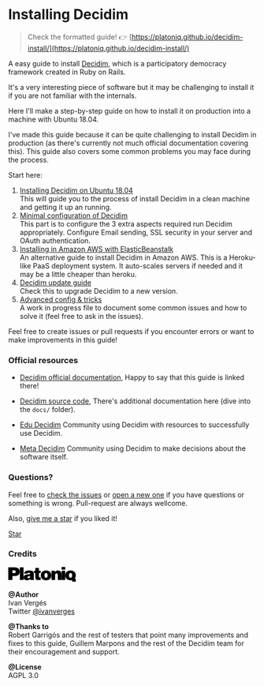 Installing Decidim
==================

> Check the formatted guide!
> 👉 [https://platoniq.github.io/decidim-install/](https://platoniq.github.io/decidim-install/)


A easy guide to install [Decidim](https://github.com/decidim/decidim), which is a participatory democracy framework created in Ruby on Rails.

It's a very interesting piece of software but it may be challenging to install it if you are not familiar with the internals.

Here I'll make a step-by-step guide on how to install it on production into a machine with Ubuntu 18.04.

I've made this guide because it can be quite challenging to install Decidim in production (as there's currently not much official documentation covering this). This guide also covers some common problems you may face during the process.

Start here:

1. [Installing Decidim on Ubuntu 18.04](decidim-bionic.md)<br>This will guide you to the process of install Decidim in a clean machine and getting it up an running.
1. [Minimal configuration of Decidim](basic-config.md)<br>This part is to configure the 3 extra aspects required run Decidim appropriately. Configure Email sending, SSL security in your server and OAuth authentication.
1. [Installing in Amazon AWS with ElasticBeanstalk](decidim-aws.md)<br>An alternative guide to install Decidim in Amazon AWS. This is a Heroku-like PaaS deployment system. It auto-scales servers if needed and it may be a little cheaper than heroku.
1. [Decidim update guide](decidim-update.md)<br>Check this to upgrade Decidim to a new version.
1. [Advanced config & tricks](advanced-config.md)<br>A work in progress file to document some common issues and how to solve it (feel free to ask in the issues).

Feel free to create issues or pull requests if you encounter errors or want to make improvements in this guide!


### Official resources

- [Decidim official documentation](https://decidim.org/docs/), Happy to say that this guide is linked there!

- [Decidim source code](https://github.com/decidim/decidim), There's additional documentation here (dive into the `docs/` folder).

- [Edu Decidim](https://edu.decidim.org/) Community using Decidim with resources to successfully use Decidim.

- [Meta Decidim](https://meta.decidim.org) Community using Decidim to make decisions about the software itself.

### Questions?

Feel free to [check the issues](https://github.com/Platoniq/decidim-install/issues) or [open a new one](https://github.com/Platoniq/decidim-install/issues/new) if you have questions or something is wrong. Pull-request are always wellcome.

Also, [give me a star](https://github.com/Platoniq/decidim-install) if you liked it!

<a class="github-button" href="https://github.com/Platoniq/decidim-install" data-icon="octicon-star" data-size="large" data-show-count="true" aria-label="Star Platoniq/decidim-install on GitHub">Star</a>

### Credits

![Platoniq logo](assets/platoniq-logo.png)

**@Author**<br>
Ivan Vergés<br>
Twitter [@ivanverges](https://twitter.com/ivanverges)

**@Thanks to**<br>
Robert Garrigós and the rest of testers that point many improvements and fixes to this guide, Guillem Marpons and the rest of the Decidim team for their encouragement and support.

**@License**<br>
AGPL 3.0
